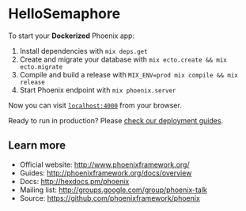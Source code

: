 # HelloSemaphore

To start your **Dockerized** Phoenix app:

  1. Install dependencies with `mix deps.get`
  2. Create and migrate your database with `mix ecto.create && mix ecto.migrate`
  3. Compile and build a release with `MIX_ENV=prod mix compile && mix release`
  3. Start Phoenix endpoint with `mix phoenix.server`

Now you can visit [`localhost:4000`](http://localhost:4000) from your browser.

Ready to run in production? Please [check our deployment guides](http://www.phoenixframework.org/docs/deployment).

## Learn more

  * Official website: http://www.phoenixframework.org/
  * Guides: http://phoenixframework.org/docs/overview
  * Docs: http://hexdocs.pm/phoenix
  * Mailing list: http://groups.google.com/group/phoenix-talk
  * Source: https://github.com/phoenixframework/phoenix
